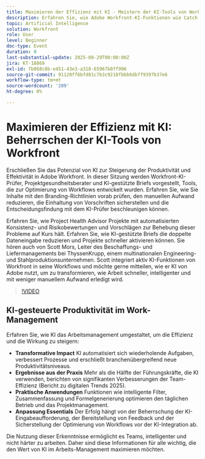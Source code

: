 ```yaml
---
title: Maximieren der Effizienz mit KI - Meistern der KI-Tools von Workfront
description: Erfahren Sie, wie Adobe Workfront-KI-Funktionen wie Catch Me Up, Zusammenfassung und Formelgenerierung die Automatisierung von Aufgaben, die Optimierung von Workflows und die Steigerung der Produktivität unterstützen.
topic: Artificial Intelligence
solution: Workfront
role: User
level: Beginner
doc-type: Event
duration: 0
last-substantial-update: 2025-08-29T00:00:00Z
jira: KT-18869
exl-id: 7b868c8b-e451-43e3-a318-65967b8ff996
source-git-commit: 91120ff6bfd81c7b3c9218fbbb6dbff9397b37e6
workflow-type: tm+mt
source-wordcount: '289'
ht-degree: 0%

---
```


# Maximieren der Effizienz mit KI: Beherrschen der KI-Tools von Workfront

Erschließen Sie das Potenzial von KI zur Steigerung der Produktivität und Effektivität in Adobe Workfront. In dieser Sitzung werden Workfront-KI-Prüfer, Projektgesundheitsberater und KI-gestützte Briefs vorgestellt, Tools, die zur Optimierung von Workflows entwickelt wurden. Erfahren Sie, wie Sie Inhalte mit den Branding-Richtlinien vorab prüfen, den manuellen Aufwand reduzieren, die Einhaltung von Vorschriften sicherstellen und die Entscheidungsfindung mit dem KI-Prüfer beschleunigen können.

Erfahren Sie, wie Project Health Advisor Projekte mit automatisierten Konsistenz- und Risikobewertungen und Vorschlägen zur Behebung dieser Probleme auf Kurs hält. Erfahren Sie, wie KI-gestützte Briefs die doppelte Dateneingabe reduzieren und Projekte schneller aktivieren können. Sie hören auch von Scott Mors, Leiter des Beschaffungs- und Liefermanagements bei ThyssenKrupp, einem multinationalen Engineering- und Stahlproduktionsunternehmen. Scott integriert aktiv KI-Funktionen von Workfront in seine Workflows und möchte gerne mitteilen, wie er KI von Adobe nutzt, um zu transformieren, wie Arbeit schneller, intelligenter und mit weniger manuellem Aufwand erledigt wird.

>[!VIDEO](https://video.tv.adobe.com/v/3471393/?learn=on&enablevpops)

## KI-gesteuerte Produktivität im Work-Management

Erfahren Sie, wie KI das Arbeitsmanagement umgestaltet, um die Effizienz und die Wirkung zu steigern:

* **Transformative Impact** KI automatisiert sich wiederholende Aufgaben, verbessert Prozesse und erschließt branchenübergreifend neue Produktivitätsniveaus.
* **Ergebnisse aus der Praxis** Mehr als die Hälfte der Führungskräfte, die KI verwenden, berichten von signifikanten Verbesserungen der Team-Effizienz (Bericht zu digitalen Trends 2025).
* **Praktische Anwendungen** Funktionen wie intelligente Filter, Zusammenfassung und Formelgenerierung optimieren den täglichen Betrieb und das Projektmanagement.
* **Anpassung Essentials** Der Erfolg hängt von der Beherrschung der KI-Eingabeaufforderung, der Bereitstellung von Feedback und der Sicherstellung der Optimierung von Workflows vor der KI-Integration ab.

Die Nutzung dieser Erkenntnisse ermöglicht es Teams, intelligenter und nicht härter zu arbeiten. Daher sind diese Informationen für alle wichtig, die den Wert von KI im Arbeits-Management maximieren möchten.
